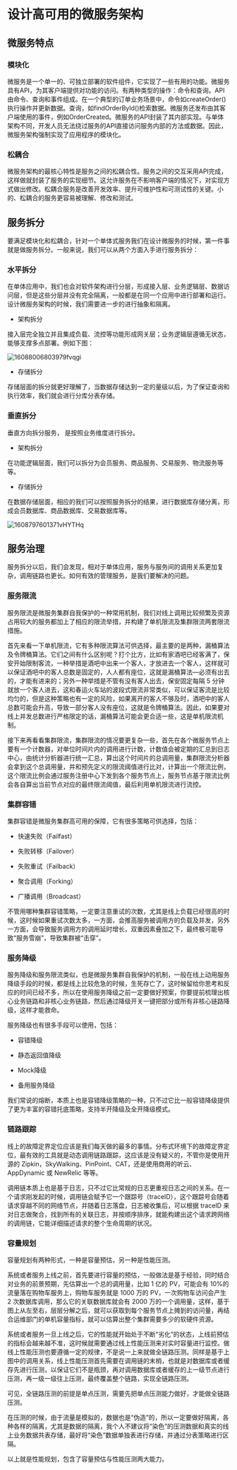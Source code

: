 # 设计高可用的微服务架构

## 微服务特点

### 模块化

微服务是一个单一的、可独立部署的软件组件，它实现了一些有用的功能。微服务具有API，为其客户端提供对功能的访问。有两种类型的操作：命令和查询。API由命令、查询和事件组成。在一个典型的订单业务场景中，命令如createOrder()执行操作并更新数据。查询，如findOrderById()检索数据。微服务还发布由其客户端使用的事件，例如OrderCreated。微服务的API封装了其内部实现。与单体架构不同，开发人员无法绕过服务的API直接访问服务内部的方法或数据。因此，微服务架构强制实现了应用程序的模块化。

### 松耦合

微服务架构的最核心特性是服务之间的松耦合性。服务之间的交互采用API完成，这样做就封装了服务的实现细节。这允许服务在不影响客户端的情况下，对实现方式做出修改。松耦合服务是改善开发效率、提升可维护性和可测试性的关键。小的、松耦合的服务更容易被理解、修改和测试。

## 服务拆分

要满足模块化和松耦合，针对一个单体式服务我们在设计微服务的时候，第一件事就是做服务拆分。一般来说，我们可以从两个方面入手进行服务拆分：

### 水平拆分

在单体应用中，我们也会对软件架构进行分层，形成接入层、业务逻辑层、数据访问层，但是这些分层并没有完全隔离，一般都是在同一个应用中进行部署和运行。设计微服务架构的时候，我们需要进一步的进行抽象和隔离。

* 架构拆分

接入层完全独立并且集成负载、流控等功能形成网关层；业务逻辑层遵循无状态，能够支撑多点部署。例如下图：

![16088006803979fvqgi](https://upic-1258482165.cos.ap-chengdu.myqcloud.com/2020-12-24/16088006803979fvqgi.png)

* 存储拆分

存储层面的拆分就更好理解了，当数据存储达到一定的量级以后，为了保证查询和执行效率，我们就会进行分库分表存储。

###  垂直拆分

垂直方向拆分服务， 是按照业务维度进行拆分。

* 架构拆分

在功能逻辑层面，我们可以拆分为会员服务、商品服务、交易服务、物流服务等等。

* 存储拆分

在数据存储层面，相应的我们可以按照服务拆分的结果，进行数据库存储分离，形成会员数据库、商品数据库、交易数据库等。



![1608797601371vHYTHq](https://upic-1258482165.cos.ap-chengdu.myqcloud.com/2020-12-24/1608797601371vHYTHq.png)


## 服务治理

服务拆分以后，我们会发现，相对于单体应用，服务与服务间的调用关系更加复杂，调用链路也更长。如何有效的管理服务，是我们要解决的问题。

### 服务限流

服务限流是微服务集群自我保护的一种常用机制，我们对线上调用比较频繁及资源占用较大的服务都加上了相应的限流举措，并构建了单机限流及集群限流两套限流措施。

首先来看一下单机限流，它有多种限流算法可供选择，最主要的是两种，漏桶算法及令牌桶算法。它们之间有什么区别呢？打个比方，比如有家酒吧已经客满了，保安开始限制客流，一种举措是酒吧中出来一个客人，才放进去一个客人，这样就可以保证酒吧中的客人总数是固定的，人人都有座位，这就是漏桶算法—必须有出去的，才能有进来的；另外一种举措是不管有没有客人出去，保安固定每隔 5 分钟就放一个客人进去，这和春运火车站的波段式限流非常类似，可以保证客流是比较均匀的，但是这种策略也有一定的风险，如果离开的客人不够及时，酒吧中的客人总数可能会升高，导致一部分客人没有座位，这就是令牌桶算法。因此，如果要对线上并发总数进行严格限定的话，漏桶算法可能会更合适一些，这是单机限流机制。

接下来再看看集群限流，集群限流的情况要更复杂一些，首先在各个微服务节点上要有一个计数器，对单位时间片内的调用进行计数，计数值会被定期的汇总到日志中心，由统计分析器进行统一汇总，算出这个时间片的总调用量，集群限流分析器会拿到这个总调用量，并和预先定义的限流阈值进行比对，计算出一个限流比例，这个限流比例会通过服务注册中心下发到各个服务节点上，服务节点基于限流比例会各自算出当前节点对应的最终限流阈值，最后利用单机限流进行流控。

### 集群容错

集群容错是微服务集群高可用的保障，它有很多策略可供选择，包括：

* 快速失败（Failfast）

* 失败转移（Failover）

* 失败重试（Failback）

* 聚合调用（Forking）

* 广播调用（Broadcast）

不管用哪种集群容错策略，一定要注意重试的次数，尤其是线上负载已经很高的时候，这时候如果重试次数太多，一方面，会推高服务被调用方的负载及并发，另外一方面，会导致服务调用方的调用延时增长，双重因素叠加之下，最终极可能导致“服务雪崩”，导致集群被“击穿”。

### 服务降级

服务降级和服务限流类似，也是微服务集群自我保护的机制，一般在线上动用服务降级手段的时候，都是线上比较危急的时候，生死存亡了，这时候留给你思考和反应的时间已经不多，所以在使用服务降级之前一定要做好预案，你要提前梳理出核心业务链路和非核心业务链路，然后通过降级开关一键把部分或所有非核心链路降级，这样才能救命。

服务降级也有很多手段可以使用，包括：

* 容错降级

* 静态返回值降级

* Mock降级

* 备用服务降级

我们常说的熔断，本质上也是容错降级策略的一种，只不过它比一般容错降级提供了更为丰富的容错托底策略，支持半开降级及全开降级模式。

### 链路跟踪

线上的故障定界定位应该是我们每天做的最多的事情。分布式环境下的故障定界定位，最有效的工具就是动态调用链路跟踪，这应该是没有疑义的，不管你是使用开源的 Zipkin，SkyWalking、PinPoint、CAT，还是使用商用的听云、AppDynamic 或 NewRelic 等等。

调用链本质上也是基于日志，只不过它比常规的日志更重视日志之间的关系。在一个请求刚发起的时候，调用链会赋予它一个跟踪号（traceID），这个跟踪号会随着请求穿越不同的网络节点，并随着日志落盘，日志被收集后，可以根据 traceID 来对日志做聚合，找到所有的关联日志，并按顺序排序，就能构建出这个请求跨网络的调用链，它能详细描述请求的整个生命周期的状况。

### 容量规划

容量规划有两种形式，一种是容量预估，另一种是性能压测。

系统或者服务上线之前，首先要进行容量的预估，一般做法是基于经验，同时结合对业务的前景预期，先估算出一个总的调用量，比如 1 亿的 PV，可能会有 10%的流量落在购物车服务上，购物车服务就是 1000 万的 PV，一次购物车访问会产生 2 次数据库调用，那么它的关联数据库就会有 2000 万的一个调用量，这样，基于图上从左至右，层层分解之后，就可以获取到每个服务节点上摊到的访问量，再结合运维部门的单机容量指标，就可以估算出整个集群需要多少的软硬件资源。

系统或者服务一旦上线之后，它的性能就开始处于不断“劣化”的状态，上线前预估的指标会越来越不准，这时候就需要通过线上性能压测来对实时容量进行监控。做线上性能压测也要遵循一定的规律，不是说一上来就做全链路压测。同样是基于上图中的调用关系，线上性能压测首先需要在调用链的末梢，也就是对数据库或者缓存先进行压测，以保证它们不是瓶颈，再对调用数据库或者缓存的上一级节点进行压测，再一级一级往上压测，最终覆盖整个链路，实现全链路压测。

可见，全链路压测的前提是单点压测，需要先把单点压测能力做好，才能做全链路压测。

在压测的时候，由于流量是模拟的，数据也是“伪造”的，所以一定要做好隔离，各种各样的隔离，尤其是数据的隔离，我个人不建议将“染色”的压测数据和真实的线上业务数据共表存储，最好将“染色”数据单独表进行存储，并通过分表策略进行区隔。

以上就是性能规划，包含了容量预估与性能压测两大能力。

